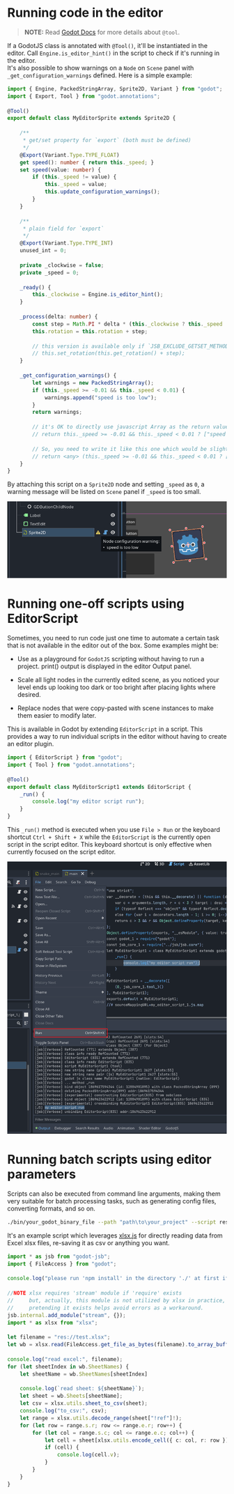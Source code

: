 
# Running code in the editor

> **NOTE:** Read [Godot Docs](https://docs.godotengine.org/en/stable/tutorials/plugins/running_code_in_the_editor.html#what-is-tool) for more details about `@tool`.


If a GodotJS class is annotated with `@Tool()`, it'll be instantiated in the editor. 
Call `Engine.is_editor_hint()` in the script to check if it's running in the editor.  
It's also possible to show warnings on a `Node` on `Scene` panel with `_get_configuration_warnings` defined. Here is a simple example:

```ts
import { Engine, PackedStringArray, Sprite2D, Variant } from "godot";
import { Export, Tool } from "godot.annotations";

@Tool()
export default class MyEditorSprite extends Sprite2D {

    /**
     * get/set property for `export` (both must be defined)
     */
    @Export(Variant.Type.TYPE_FLOAT)
    get speed(): number { return this._speed; }
    set speed(value: number) {
        if (this._speed != value) {
            this._speed = value;
            this.update_configuration_warnings();
        }
    }

    /**
     * plain field for `export`
     */
    @Export(Variant.Type.TYPE_INT)
    unused_int = 0;

    private _clockwise = false;
    private _speed = 0;

    _ready() {
        this._clockwise = Engine.is_editor_hint();
    }

    _process(delta: number) {
        const step = Math.PI * delta * (this._clockwise ? this._speed : -this._speed);
        this.rotation = this.rotation + step;

        // this version is available only if `JSB_EXCLUDE_GETSET_METHODS` is disabled on your side
        // this.set_rotation(this.get_rotation() + step);
    }

    _get_configuration_warnings() {
        let warnings = new PackedStringArray();
        if (this._speed >= -0.01 && this._speed < 0.01) {
            warnings.append("speed is too low");
        }
        return warnings;

        // it's OK to directly use javascript Array as the return value (except the complains from ts compiler):
        // return this._speed >= -0.01 && this._speed < 0.01 ? ["speed is too low"] : [];
        
        // So, you need to write it like this one which would be slightly ugly:
        // return <any> (this._speed >= -0.01 && this._speed < 0.01 ? ["speed is too low"] : []);
    }
}
```

By attaching this script on a `Sprite2D` node and setting `_speed` as `0`, a warning message will be listed on `Scene` panel if `_speed` is too small.

![show warnings on node](images/update_configuration_warnings.png)


# Running one-off scripts using EditorScript
Sometimes, you need to run code just one time to automate a certain task that is not available in the editor out of the box. Some examples might be:

- Use as a playground for `GodotJS` scripting without having to run a project. print() output is displayed in the editor Output panel.

- Scale all light nodes in the currently edited scene, as you noticed your level ends up looking too dark or too bright after placing lights where desired.

- Replace nodes that were copy-pasted with scene instances to make them easier to modify later.

This is available in Godot by extending `EditorScript` in a script. This provides a way to run individual scripts in the editor without having to create an editor plugin.

```ts 
import { EditorScript } from "godot";
import { Tool } from "godot.annotations";

@Tool()
export default class MyEditorScript1 extends EditorScript {
    _run() {
        console.log("my editor script run");
    }
}
```

This `_run()` method is executed when you use `File > Run` or the keyboard shortcut `Ctrl + Shift + X` while the `EditorScript` is the currently open script in the script editor. This keyboard shortcut is only effective when currently focused on the script editor.

![run_editor_script.png](images/run_editor_script.png)

# Running batch scripts using editor parameters
Scripts can also be executed from command line arguments, making them very suitable for batch processing tasks, such as generating config files, converting formats, and so on.

```sh
./bin/your_godot_binary_file --path "path\to\your_project" --script res://tests/read_xlsx.ts
```

It's an example script which leverages [xlsx.js](https://www.npmjs.com/package/xlsx) for directly reading data from Excel xlsx files, re-saving it as csv or anything you want.

```ts
import * as jsb from "godot-jsb";
import { FileAccess } from "godot";

console.log("please run 'npm install' in the directory './' at first if 'xlsx' module can not be resolved");

//NOTE xlsx requires 'stream' module if 'require' exists
//     but, actually, this module is not utilized by xlsx in practice, 
//     pretending it exists helps avoid errors as a workaround.
jsb.internal.add_module("stream", {});
import * as xlsx from "xlsx";

let filename = "res://test.xlsx";
let wb = xlsx.read(FileAccess.get_file_as_bytes(filename).to_array_buffer(), { type: "buffer" });

console.log("read excel:", filename);
for (let sheetIndex in wb.SheetNames) {
    let sheetName = wb.SheetNames[sheetIndex]

    console.log(`read sheet: ${sheetName}`);
    let sheet = wb.Sheets[sheetName];
    let csv = xlsx.utils.sheet_to_csv(sheet);
    console.log("to_csv:", csv);
    let range = xlsx.utils.decode_range(sheet["!ref"]!);
    for (let row = range.s.r; row <= range.e.r; row++) {
        for (let col = range.s.c; col <= range.e.c; col++) {
            let cell = sheet[xlsx.utils.encode_cell({ c: col, r: row })];
            if (cell) {
                console.log(cell.v);
            }
        }
    }
}

```
